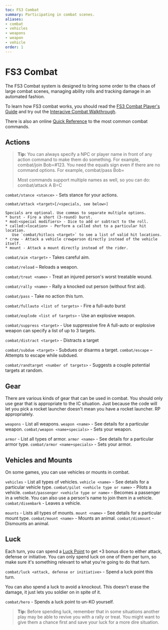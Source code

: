 ```yaml
---
toc: FS3 Combat
summary: Participating in combat scenes.
aliases:
- combat
- vehicles
- weapons
- weapon
- vehicle
order: 1
---
```

# FS3 Combat

The FS3 Combat system is designed to bring some order to the chaos of large combat scenes, managing ability rolls and tracking damage in an automated fashion. 

To learn how FS3 combat works, you should read the [FS3 Combat Player's Guide](http://aresmush.com/fs3/fs3-3/combat) and try out the [Interacive Combat Walkthrough](http://aresmush.com/fs3/fs3-3/combat-walkthrough).

There is also an online [Quick Reference](http://aresmush.com/fs3/fs3-3/combat-quickref) to the most common combat commands.

## Actions

> **Tip:** You can always specify a NPC or player name in front of any action command to make them do something.  For example, combat/join Bob=#123.  You need the equals sign even if there are no command options.  For example, combat/pass Bob=
>
> Most commands support multiple names as well, so you can do: combat/attack A B=C

`combat/stance <stance>` - Sets stance for your actions.

`combat/attack <target>[/<specials, see below>]`

    Specials are optional. Use commas to separate multiple options.
    * burst - Fire a short (3-round) burst. 
    * mod:<special modifiers> - Dice to add or subtract to the roll.
    * called:<location> - Perform a called shot to a particular hit location. 
       Use `combat/hitlocs <target>` to see a list of valid hit locations. 
    * crew - Attack a vehicle crewperson directly instead of the vehicle itself.
    * mount - Attack a mount directly instead of the rider.

`combat/aim <target>` - Takes careful aim.

`combat/reload` – Reloads a weapon.

`combat/treat <name>` - Treat an injured person's worst treatable wound.

`combat/rally <name>` - Rally a knocked out person (without first aid).

`combat/pass` - Take no action this turn.

`combat/fullauto <list of targets>` - Fire a full-auto burst

`combat/explode <list of targets>` - Use an explosive weapon.

`combat/suppress <target>` - Use suppressive fire
    A full-auto or explosive weapon can specify a list of up to 3 targets.

`combat/distract <target>` - Distracts a target

`combat/subdue <target>` - Subdues or disarms a target. 
`combat/escape` – Attempts to escape while subdued.

`combat/randtarget <number of targets>` - Suggests a couple potential targets at random.

## Gear

There are various kinds of gear that can be used in combat.  You should only use gear that is appropriate to the IC situation.  Just because the code will let you pick a rocket launcher doesn't mean you have a rocket launcher.  RP appropriately.

`weapons` - List all weapons.
`weapon <name>` - See details for a particular weapon.
`combat/weapon <name+specials>` - Sets your weapon.

`armor` - List all types of armor.
`armor <name>` - See details for a particular armor type.
`combat/armor <name+specials>` - Sets your armor.

## Vehicles and Mounts

On some games, you can use vehicles or mounts in combat.

`vehicles` - List all types of vehicles.
`vehicle <name>` - See details for a particular vehicle type.
`combat/pilot <vehicle type or name>` - Pilots a vehicle.
`combat/passenger <vehicle type or name>` - Becomes a passenger in a vehicle.
        You can also use a person's name to join them in a vehicle.
`combat/disembark` - Leaves a vehicle.

`mounts` - Lists all types of mounts.
`mount <name>` - See details for a particular mount type.
`combat/mount <name>` - Mounts an animal.
`combat/dismount` - Dismounts an animal.

## Luck

Each turn, you can spend a [Luck Point](/help/luck) to get +3 bonus dice to either attack, defense or initiative.  You can only spend luck on one of them per turn, so make sure it's something relevant to what you're going to do that turn.

`combat/luck <attack, defense or initiative>` - Spend a luck point this turn. 

You can also spend a luck to avoid a knockout.  This doesn't erase the damage, it just lets you soldier on in spite of it.

`combat/hero` - Spends a luck point to un-KO yourself.

> **Tip:** Before spending luck, remember that in some situations another play may be able to revive you with a rally or treat.  You might want to give them a chance first and save your luck for a more dire situation.